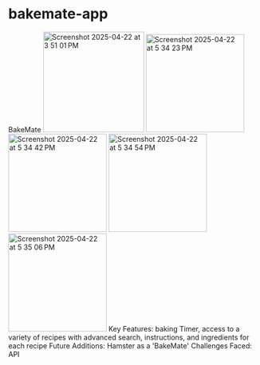 # bakemate-app
BakeMate
<img width="202" alt="Screenshot 2025-04-22 at 3 51 01 PM" src="https://github.com/user-attachments/assets/885f20f2-74e6-4e17-90d7-88d8178bb4dd" />
<img width="197" alt="Screenshot 2025-04-22 at 5 34 23 PM" src="https://github.com/user-attachments/assets/92e7e4a9-03db-44d5-9f5c-1601c47ef12a" />
<img width="197" alt="Screenshot 2025-04-22 at 5 34 42 PM" src="https://github.com/user-attachments/assets/06b19e90-f16a-4c59-b6a8-85bdd04399ad" />
<img width="197" alt="Screenshot 2025-04-22 at 5 34 54 PM" src="https://github.com/user-attachments/assets/77f7718f-3493-46c7-a815-64bb46e1b682" />
<img width="197" alt="Screenshot 2025-04-22 at 5 35 06 PM" src="https://github.com/user-attachments/assets/2ef4591b-69db-43b7-8f53-9ba6536a0d24" />
Key Features: baking Timer, access to a variety of recipes with advanced search, instructions, and ingredients for each recipe
Future Additions: Hamster as a 'BakeMate'
Challenges Faced: API
